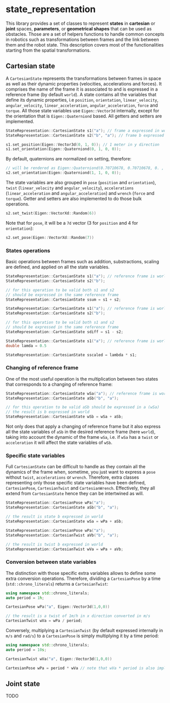 # state_representation

This library provides a set of classes to represent **states** in **cartesian** or **joint** spaces, **parameters**, or **geometrical shapes** that can be used as obstacles.
Those are a set of helpers functions to handle common concepts in robotics such as transformations between frames and the link between them and the robot state.
This description covers most of the functionalities starting from the spatial transformations.

## Cartesian state

A `CartesianState` represents the transformations between frames in space as well as their dynamic properties (velocities, accelerations and forces).
It comprises the name of the frame it is associated to and is expressed in a reference frame (by default `world`).
A state contains all the variables that define its dynamic properties, i.e `position`, `orientation`, `linear_velocity`, `angular_velocity`, `linear_acceleration`, `angular_acceleration`, `force` and `torque`.
All those state variables use `Eigen::Vector3d` internally, except for the orientation that is `Eigen::Quaterniond` based.
All getters and setters are implemented.


```cpp
StateRepresentation::CartesianState s1("a"); // frame a expressed in world (default)
StateRepresentation::CartesianState s2("b", "a"); // frame b expressed in a

s1.set_position(Eigen::Vector3d(0, 1, 0)); // 1 meter in y direction
s1.set_orientation(Eigen::Quaterniond(0, 1, 0, 0));
```

By default, quaternions are normalized on setting, therefore:

```cpp
// will be rendered as Eigen::Quaterniond(0.70710678, 0.70710678, 0. , 0.)
s2.set_orientation(Eigen::Quaterniond(1, 1, 0, 0));
```

The state variables are also grouped in `pose` (`position` and `orientation`), `twist` (`linear_velocity` and `angular_velocity`), `accelerations` (`linear_acceleration` and `angular_acceleration`) and `wrench` (`force` and `torque`).
Getter and setters are also implemented to do those bulk operations.

```cpp
s2.set_twist(Eigen::VectorXd::Random(6))
```

Note that for `pose`, it will be a `7d` vector (3 for `position` and 4 for `orientation`):

```cpp
s2.set_pose(Eigen::VectorXd::Random(7))
```

### States operations

Basic operations between frames such as addition, substractions, scaling are defined, and applied on all the state variables.

```cpp
StateRepresentation::CartesianState s1("a"); // reference frame is world by default
StateRepresentation::CartesianState s2("b");

// for this operation to be valid both s1 and s2
// should be expressed in the same reference frame
StateRepresentation::CartesianState ssum = s1 + s2;
```

```cpp
StateRepresentation::CartesianState s1("a"); // reference frame is world by default
StateRepresentation::CartesianState s2("b");

// for this operation to be valid both s1 and s2
// should be expressed in the same reference frame
StateRepresentation::CartesianState sdiff = s1 - s2;
```

```cpp
StateRepresentation::CartesianState s1("a"); // reference frame is world by default
double lamda = 0.5

StateRepresentation::CartesianState sscaled = lambda * s1;
```

### Changing of reference frame

One of the most useful operation is the multiplication between two states that corresponds to a changing of reference frame:

```cpp
StateRepresentation::CartesianState wSa("a"); // reference frame is world by default
StateRepresentation::CartesianState aSb("b", "a");

// for this operation to be valid aSb should be expressed in a (wSa)
// the result is b expressed in world
StateRepresentation::CartesianState wSb = wSa + aSb; 
```

Not only does that apply a changing of reference frame but it also express all the state variables of `aSb` in the desired reference frame (here `world`), taking into account the dynamic of the frame `wSa`, i.e. if `wSa` has a `twist` or `acceleration` it will affect the state variables of `wSb`.

### Specific state variables

Full `CartesianState` can be difficult to handle as they contain all the dynamics of the frame when, sometime, you just want to express a `pose` without `twist`, `accelerations` or `wrench`. Therefore, extra classes representing only those specific state variables have been defined, `CartesianPose`, `CartesianTwist` and `CartesianWrench`.
Effectively, they all extend from `CartesianState` hence they can be intertwined as will.

```cpp
StateRepresentation::CartesianPose wPa("a");
StateRepresentation::CartesianState aSb("b", "a");

// the result is state b expressed in world
StateRepresentation::CartesianState wSa = wPa + aSb;
```

```cpp
StateRepresentation::CartesianPose wPa("a");
StateRepresentation::CartesianTwist aVb("b", "a");

// the result is twist b expressed in world
StateRepresentation::CartesianTwist wVa = wPa + aVb;
```

### Conversion between state variables

The distinction with those specific extra variables allows to define some extra conversion operations. Therefore, dividing a `CartesianPose` by a time (`std::chrono_literals`) returns a `CartesianTwist`:

```cpp
using namespace std::chrono_literals;
auto period = 1h;

CartesianPose wPa("a", Eigen::Vector3d(1,0,0))

// the result is a twist of 1m/h in x direction converted in m/s
CartesianTwist wVa = wPa / period;
```

Conversely, multiplying a `CartesianTwist` (by default expressed internally in `m/s` and `rad/s`) to a `CartesianPose` is simply multiplying it by a time period:

```cpp
using namespace std::chrono_literals;
auto period = 10s;

CartesianTwist wVa("a", Eigen::Vector3d(1,0,0))

CartesianPose wPa = period * wVa // note that wVa * period is also implemented
```

## Joint state

TODO